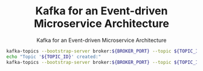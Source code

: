 <h1 align="center">Kafka for an Event-driven Microservice Architecture</h1>

<p align="center">
    Kafka for an Event-driven Microservice Architecture
</p>


```bash
kafka-topics --bootstrap-server broker:${BROKER_PORT} --topic ${TOPIC_ID} --create
echo "Topic '${TOPIC_ID}' created:"
kafka-topics --bootstrap-server broker:${BROKER_PORT} --topic ${TOPIC_ID} --describe
```
